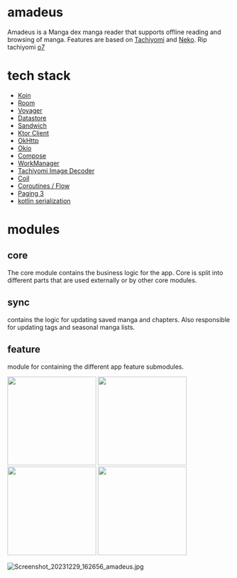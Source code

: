 # amadeus
Amadeus is a Manga dex manga reader that supports offline reading and browsing of manga.
Features are based on [Tachiyomi](https://tachiyomi.org/) and [Neko](https://tachiyomi.org/forks/Neko/). 
Rip tachiyomi [o7]("https://www.youtube.com/watch?v=EAk8PjCsXQ8")

# tech stack
- [Koin](https://insert-koin.io/)
- [Room](https://developer.android.com/jetpack/androidx/releases/room)
- [Voyager](https://voyager.adriel.cafe/)
- [Datastore](https://developer.android.com/jetpack/androidx/releases/datastore)
- [Sandwich](https://github.com/skydoves/sandwich)
- [Ktor Client](https://ktor.io/)
- [OkHttp](https://square.github.io/okhttp/)
- [Okio](https://square.github.io/okio/)
- [Compose](https://developer.android.com/jetpack/compose)
- [WorkManager](https://developer.android.com/topic/libraries/architecture/workmanager)
- [Tachiyomi Image Decoder](https://github.com/tachiyomiorg/image-decoder)
- [Coil](https://coil-kt.github.io/coil/)
- [Coroutines / Flow](https://kotlinlang.org/docs/coroutines-overview.html)
- [Paging 3](https://developer.android.com/topic/libraries/architecture/paging/v3-overview)
- [kotlin serialization](https://kotlinlang.org/docs/serialization.html)

# modules

## core 
The core module contains the business logic for the app. 
Core is split into different parts that are used externally or by other core modules.

## sync
contains the logic for updating saved manga and chapters. Also responsible for updating tags and seasonal manga lists.

## feature
module for containing the different app feature submodules.



<img src="https://github.com/SilvVF/amadeus/assets/98186105/fe8a3c5f-6bdf-4a1e-8372-4d72ebac3f9a" width='200'>
<img src="https://github.com/SilvVF/amadeus/assets/98186105/11e93865-a300-44a3-8bb2-cdf7d4b81ae1" width='200'>
<img src=https://github.com/SilvVF/amadeus/assets/98186105/4d49452b-3ea2-43f0-b5fc-f382e80f7b19" width='200'>
<img src="https://github.com/SilvVF/amadeus/assets/98186105/89b942e8-f0d4-46ed-bd34-cbded5324479" width='200'>

![Screenshot_20231229_162656_amadeus.jpg](https://github.com/SilvVF/amadeus/assets/98186105/3722f753-7e97-4184-bffa-37ec1c4e8316)


